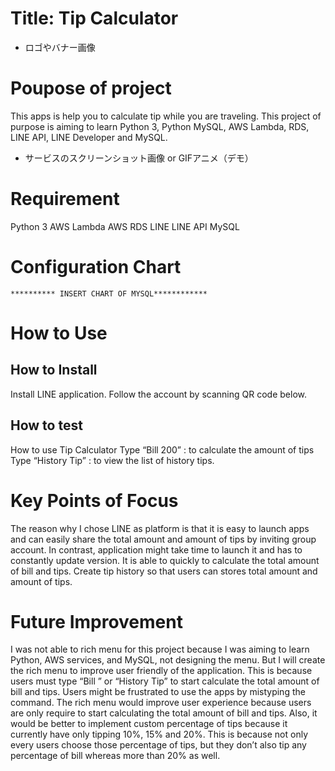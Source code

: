 # Title: Tip Calculator

* ロゴやバナー画像
# Poupose of project
This apps is help you to calculate tip while you are traveling. 
This project of purpose is aiming to learn Python 3, Python MySQL, AWS Lambda, RDS,  LINE API, LINE Developer and MySQL. 
* サービスのスクリーンショット画像 or GIFアニメ（デモ）
# Requirement
Python 3
AWS Lambda
AWS RDS
LINE
LINE API
MySQL
# Configuration Chart
    ********** INSERT CHART OF MYSQL************
# How to Use
  ## How to Install
   Install LINE application.
   Follow the account by scanning QR code below.
  ## How to test
   How to use Tip Calculator 
   Type “Bill 200” : to calculate the amount of tips
   Type “History Tip” : to view the list of history tips.
# Key Points of Focus
The reason why I chose LINE as platform is that it is easy to launch apps and can easily share the total amount and amount of tips by inviting group account. 
In contrast, application might take time to launch it and has to constantly update version.
It is able to quickly to calculate the total amount of bill and tips. 
Create tip history so that users can stores total amount and amount of tips. 
# Future Improvement
I was not able to rich menu for this project because I was aiming to learn Python, AWS services, and MySQL, not designing the menu. 
But I will create the rich menu to improve user friendly of the application. 
This is because users must type “Bill ” or “History Tip” to start calculate the total amount of bill and tips. 
Users might be frustrated to use the apps by mistyping the command. The rich menu would improve user experience because users are only require to start calculating the total amount of bill and tips. Also, it would be better to implement custom percentage of tips because it currently have only tipping 10%, 15% and 20%. This is because not only every users choose those percentage of tips, but they don’t also tip any percentage of bill whereas more than 20% as well.
